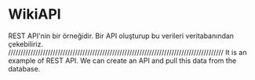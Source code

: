 # WikiAPI
REST API'nin bir örneğidir. Bir API oluşturup bu verileri veritabanından çekebiliriz.
///////////////////////////////////////////////////////////////////////////////////////
It is an example of REST API. We can create an API and pull this data from the database.
